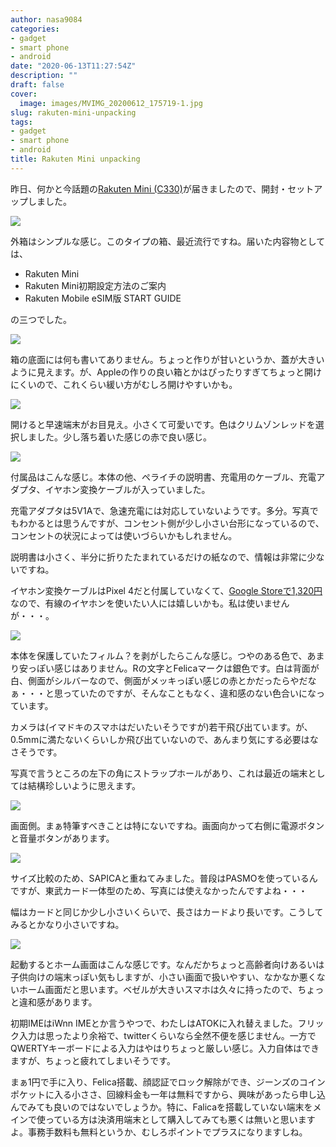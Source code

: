 ```yaml
---
author: nasa9084
categories:
- gadget
- smart phone
- android
date: "2020-06-13T11:27:54Z"
description: ""
draft: false
cover:
  image: images/MVIMG_20200612_175719-1.jpg
slug: rakuten-mini-unpacking
tags:
- gadget
- smart phone
- android
title: Rakuten Mini unpacking
---
```



昨日、何かと今話題の[Rakuten Mini (C330)](https://network.mobile.rakuten.co.jp/product/smartphone/rakuten-mini/)が届きましたので、開封・セットアップしました。

![](images/IMG_20200612_172921.jpg)

外箱はシンプルな感じ。このタイプの箱、最近流行ですね。届いた内容物としては、
* Rakuten Mini
* Rakuten Mini初期設定方法のご案内
* Rakuten Mobile eSIM版 START GUIDE

の三つでした。

![](images/IMG_20200612_172937.jpg)

箱の底面には何も書いてありません。ちょっと作りが甘いというか、蓋が大きいように見えます。が、Appleの作りの良い箱とかはぴったりすぎてちょっと開けにくいので、これくらい緩い方がむしろ開けやすいかも。

![](images/IMG_20200612_173001.jpg)

開けると早速端末がお目見え。小さくて可愛いです。色はクリムゾンレッドを選択しました。少し落ち着いた感じの赤で良い感じ。

![](images/IMG_20200612_173119.jpg)

付属品はこんな感じ。本体の他、ペライチの説明書、充電用のケーブル、充電アダプタ、イヤホン変換ケーブルが入っていました。

充電アダプタは5V1Aで、急速充電には対応していないようです。多分。写真でもわかるとは思うんですが、コンセント側が少し小さい台形になっているので、コンセントの状況によっては使いづらいかもしれません。

説明書は小さく、半分に折りたたまれているだけの紙なので、情報は非常に少ないですね。

イヤホン変換ケーブルはPixel 4だと付属していなくて、[Google Storeで1,320円](https://store.google.com/jp/product/usb_c_headphone_adapter)なので、有線のイヤホンを使いたい人には嬉しいかも。私は使いませんが・・・。

![](images/IMG_20200612_173315.jpg)

本体を保護していたフィルム？を剥がしたらこんな感じ。つやのある色で、あまり安っぽい感じはありません。Rの文字とFelicaマークは銀色です。白は背面が白、側面がシルバーなので、側面がメッキっぽい感じの赤とかだったらやだなぁ・・・と思っていたのですが、そんなこともなく、違和感のない色合いになっています。

カメラは(イマドキのスマホはだいたいそうですが)若干飛び出ています。が、0.5mmに満たないくらいしか飛び出ていないので、あんまり気にする必要はなさそうです。

写真で言うところの左下の角にストラップホールがあり、これは最近の端末としては結構珍しいように思えます。

![](images/IMG_20200612_173351.jpg)

画面側。まぁ特筆すべきことは特にないですね。画面向かって右側に電源ボタンと音量ボタンがあります。

![](images/IMG_20200612_182704.jpg)

サイズ比較のため、SAPICAと重ねてみました。普段はPASMOを使っているんですが、東武カード一体型のため、写真には使えなかったんですよね・・・

幅はカードと同じか少し小さいくらいで、長さはカードより長いです。こうしてみるとかなり小さいですね。

![](images/MVIMG_20200612_175719.jpg)

起動するとホーム画面はこんな感じです。なんだかちょっと高齢者向けあるいは子供向けの端末っぽい気もしますが、小さい画面で扱いやすい、なかなか悪くないホーム画面だと思います。ベゼルが大きいスマホは久々に持ったので、ちょっと違和感があります。

初期IMEはiWnn IMEとか言うやつで、わたしはATOKに入れ替えました。フリック入力は思ったより余裕で、twitterくらいなら全然不便を感じません。一方でQWERTYキーボードによる入力はやはりちょっと厳しい感じ。入力自体はできますが、ちょっと疲れてしまいそうです。

まぁ1円で手に入り、Felica搭載、顔認証でロック解除ができ、ジーンズのコインポケットに入る小ささ、回線料金も一年は無料ですから、興味があったら申し込んでみても良いのではないでしょうか。特に、Falicaを搭載していない端末をメインで使っている方は決済用端末として購入してみても悪くは無いと思いますよ。事務手数料も無料というか、むしろポイントでプラスになりますしね。



